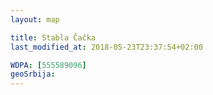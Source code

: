 ```yaml
---
layout: map

title: Stabla Čačka
last_modified_at: 2018-05-23T23:37:54+02:00

WDPA: [555589096]
geoSrbija:
---
```

